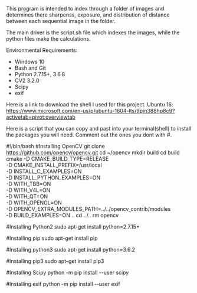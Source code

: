This program is intended to index through a folder of images and
determines there sharpenss, exposure, and distribution of distance
between each sequential image in the folder.

The main driver is the script.sh file which indexes the images, while
the python files make the calculations.

Environmental Requirements:
+ Windows 10
+ Bash and Git
+ Python 2.7.15+, 3.6.8
+ CV2 3.2.0
+ Scipy
+ exif

Here is a link to download the shell I used for this project.
Ubuntu 16: https://www.microsoft.com/en-us/p/ubuntu-1604-lts/9pjn388hp8c9?activetab=pivot:overviewtab

Here is a script that you can copy and past into your terminal(shell) to
install the packages you will need. Comment out the ones you dont with #.

#!/bin/bash
#Installing OpenCV
git clone https://github.com/opencv/opencv.git
cd ~/opencv
mkdir build
cd build
cmake -D CMAKE_BUILD_TYPE=RELEASE \
      -D CMAKE_INSTALL_PREFIX=/usr/local \
      -D INSTALL_C_EXAMPLES=ON \
      -D INSTALL_PYTHON_EXAMPLES=ON \
      -D WITH_TBB=ON \
      -D WITH_V4L=ON \
      -D WITH_QT=ON \
      -D WITH_OPENGL=ON \
      -D OPENCV_EXTRA_MODULES_PATH=../../opencv_contrib/modules \
      -D BUILD_EXAMPLES=ON ..
cd ../..
rm opencv

#Installing Python2
sudo apt-get install python=2.7.15+

#Installing pip
sudo apt-get install pip

#Installing python3
sudo apt-get install python=3.6.2

#Installing pip3
sudo apt-get install pip3

#Installing Scipy
python -m pip install --user scipy

#Installing exif
python -m pip install --user exif








